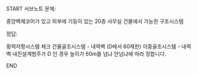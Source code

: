 START
서브노트
문제:

중앙벽체코어가 있고 외부에 기둥이 있는 20층 사무실 건물에서 가능한 구조시스템 

정답:

횡력저항시스템 체크
건물골조시스템 - 내력벽 (D에서 60제한)
이중골조시스템 - 내력벽
내진설계범주가 D 인 경우 높이가 60m를 넘냐 안넘냐에 따라 정합니다.





<!--ID: 1727230729584-->
END